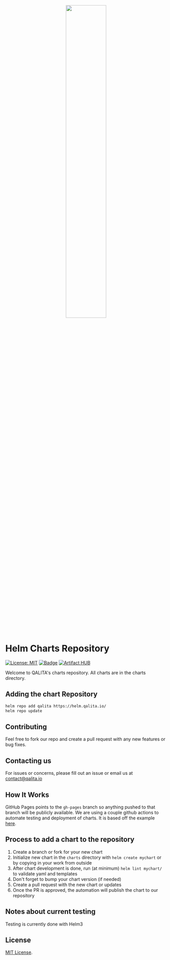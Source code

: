 <p align=center>
<img src="https://qalita.io/wp-content/uploads/2022/05/logo-1024x388.png"  width="50%" height="auto">
</p>

# Helm Charts Repository

[![License: MIT](https://img.shields.io/badge/License-MIT-green.svg)](https://opensource.org/licenses/MIT)
[![Badge](https://github.com/qalita-io/helm/workflows/Release%20Charts/badge.svg?branch=main)](https://github.com//qalita-io/helm/actions)
[![Artifact HUB](https://img.shields.io/endpoint?url=https://artifacthub.io/badge/repository/qalita-helm)](https://artifacthub.io/packages/search?repo=qalita-helm)

Welcome to QALITA's charts repository. All charts are in the charts directory.

## Adding the chart Repository

```bash
helm repo add qalita https://helm.qalita.io/
helm repo update
```

## Contributing

Feel free to fork our repo and create a pull request with any new features or bug fixes.

## Contacting us

For issues or concerns, please fill out an issue or email us at contact@qalita.io

## How It Works

GitHub Pages points to the `gh-pages` branch so anything pushed to that branch will be publicly available. We are using a couple github actions to automate testing and deployment of charts. It is based off the example [here](https://github.com/helm/charts-repo-actions-demo).

## Process to add a chart to the repository

1. Create a branch or fork for your new chart
1. Initialize new chart in the `charts` directory with `helm create mychart` or by copying in your work from outside
1. After chart development is done, run (at minimum) `helm lint mychart/` to validate yaml and templates
1. Don't forget to bump your chart version (if needed)
1. Create a pull request with the new chart or updates
1. Once the PR is approved, the automation will publish the chart to our repository

## Notes about current testing

Testing is currently done with Helm3

## License

[MIT License](./LICENSE).
